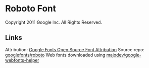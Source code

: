 # Roboto Font

Copyright 2011 Google Inc. All Rights Reserved.

## Links
Attribution: [Google Fonts Open Source Font Attribution](https://fonts.google.com/attribution)
Source repo: [googlefonts/roboto](https://github.com/googlefonts/roboto)
Web fonts downloaded using [majodev/google-webfonts-helper](https://github.com/majodev/google-webfonts-helper)